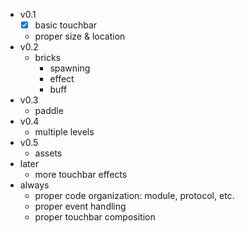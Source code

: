 - v0.1
    - [x] basic touchbar
    - proper size & location
- v0.2
    - bricks
        - spawning
        - effect
        - buff
- v0.3
    - paddle
- v0.4
    - multiple levels
- v0.5
    - assets
- later
    - more touchbar effects
- always
    - proper code organization: module, protocol, etc.
    - proper event handling
    - proper touchbar composition
